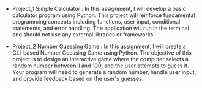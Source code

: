 - Project_1 Simple Calculator :
In this assignment, I will develop a basic calculator program using Python. This project 
will reinforce fundamental programming concepts including functions, user input, 
conditional statements, and error handling. The application will run in the terminal and 
should not use any external libraries or frameworks.


- Project_2 Number Guessing Game :
In this assignment, I will create a CLI-based Number Guessing Game using Python. The 
objective of this project is to design an interactive game where the computer selects a 
random number between 1 and 100, and the user attempts to guess it. Your program will 
need to generate a random number, handle user input, and provide feedback based on the 
user's guesses.

